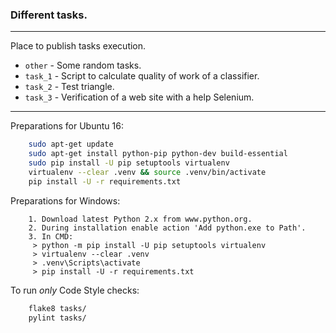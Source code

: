 ### Different tasks.
***

Place to publish tasks execution.
- `other`  - Some random tasks.
- `task_1` - Script to calculate quality of work of a classifier.
- `task_2` - Test triangle.
- `task_3` - Verification of a web site with a help Selenium.
***

Preparations for Ubuntu 16:
```bash
    sudo apt-get update
    sudo apt-get install python-pip python-dev build-essential
    sudo pip install -U pip setuptools virtualenv
    virtualenv --clear .venv && source .venv/bin/activate
    pip install -U -r requirements.txt
```
Preparations for Windows:
```
    1. Download latest Python 2.x from www.python.org.
    2. During installation enable action 'Add python.exe to Path'.
    3. In CMD:
     > python -m pip install -U pip setuptools virtualenv
     > virtualenv --clear .venv
     > .venv\Scripts\activate
     > pip install -U -r requirements.txt
```
To run *only* Code Style checks:
```bash
    flake8 tasks/
    pylint tasks/
```
